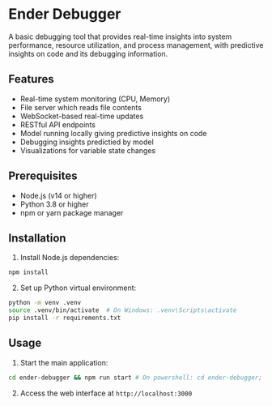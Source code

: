 # Ender Debugger

A basic debugging tool that provides real-time insights into system performance, resource utilization, and process management, with predictive insights on code and its debugging information.

## Features

- Real-time system monitoring (CPU, Memory)
- File server which reads file contents
- WebSocket-based real-time updates
- RESTful API endpoints
- Model running locally giving predictive insights on code
- Debugging insights predictied by model
- Visualizations for variable state changes

## Prerequisites

- Node.js (v14 or higher)
- Python 3.8 or higher
- npm or yarn package manager

## Installation

1. Install Node.js dependencies:
```bash
npm install
```

2. Set up Python virtual environment:
```bash
python -m venv .venv
source .venv/bin/activate  # On Windows: .venv\Scripts\activate
pip install -r requirements.txt
```

## Usage

1. Start the main application:
```bash
cd ender-debugger && npm run start # On powershell: cd ender-debugger; npm run start
```

2. Access the web interface at `http://localhost:3000`
